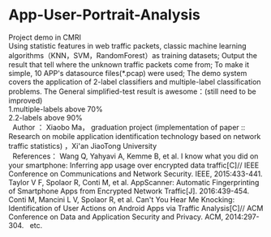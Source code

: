 # App-User-Portrait-Analysis
Project demo in CMRI                                                                                                                     
Using statistic features in web traffic packets, classic machine learning algorithms（KNN，SVM，RandomForest）as training datasets;
Output the result that tell where the unknown traffic packets come from;
To make it simple, 10 APP's datasource files(*.pcap) were used;
The demo system covers the application of 2-label classifiers and multiple-label classification problems.
The General simplified-test result is awesome：(still need to be improved)                                                                 
1.multiple-labels above 70%                                                                                                                
2.2-labels above 90%                                                                                                                       
   Author ： Xiaobo Ma， graduation project (implementation of paper :: Research on mobile application identification technology based on network traffic statistics) ，Xi'an JiaoTong University                                                                            
   References：
   Wang Q, Yahyavi A, Kemme B, et al. I know what you did on your smartphone: Inferring app usage over encrypted data traffic[C]// IEEE Conference on Communications and Network Security. IEEE, 2015:433-441.
   Taylor V F, Spolaor R, Conti M, et al. AppScanner: Automatic Fingerprinting of Smartphone Apps from Encrypted Network Traffic[J]. 2016:439-454.
   Conti M, Mancini L V, Spolaor R, et al. Can't You Hear Me Knocking: Identification of User Actions on Android Apps via Traffic Analysis[C]// ACM Conference on Data and Application Security and Privacy. ACM, 2014:297-304.
   etc.
